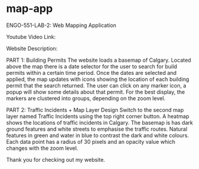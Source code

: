 # map-app
ENGO-551-LAB-2: Web Mapping Application

Youtube Video Link: 

Website Description:

PART 1: Building Permits
The website loads a basemap of Calgary. Located above the map there is a date selector for the user to search for build permits within a certain time period. Once the dates are selected and applied, the map updates with icons showing the location of each building permit that the search returned. The user can click on any marker icon, a popup will show some details about that permit. For the best display, the markers are clustered into groups, depending on the zoom level.

PART 2: Traffic Incidents + Map Layer Design
Switch to the second map layer named Traffic Incidents using the top right corner button.
A heatmap shows the locations of traffic incidents in Calgary.
The basemap is has dark ground features and white streets to emphasise the traffic routes.
Natural features in green and water in blue to contrast the dark and white colours.
Each data point has a radius of 30 pixels and an opacity value which changes with the zoom level.



Thank you for checking out my website.
